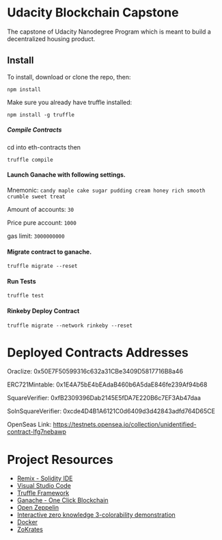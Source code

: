 # Udacity Blockchain Capstone

The capstone of Udacity Nanodegree Program which is meant to build a decentralized housing product.


## Install

To install, download or clone the repo, then:

`npm install`

Make sure you already have truffle installed:

`npm install -g truffle`

##### Compile Contracts

cd into eth-contracts then

`truffle compile`

#### Launch Ganache with following settings.

Mnemonic: `candy maple cake sugar pudding cream honey rich smooth crumble sweet treat`

Amount of accounts: `30`

Price pure account: `1000`

gas limit: `3000000000`

#### Migrate contract to ganache.

`truffle migrate --reset`


#### Run Tests

`truffle test`

#### Rinkeby Deploy Contract

`truffle migrate --network rinkeby --reset`

# Deployed Contracts Addresses

Oraclize: 0x50E7F50599316c632a31CBe3409D5817716B8a46

ERC721Mintable: 0x1E4A75bE4bEAdaB460b6A5daE846fe239Af94b68

SquareVerifier: 0xfB2309396Dab2145E5fDA7E220B6c7EF3Ab47daa

SolnSquareVerifier: 0xcde4D4B1A6121C0d6409d3d42843adfd764D65CE

OpenSeas Link: https://testnets.opensea.io/collection/unidentified-contract-lfg7nebawp

# Project Resources

* [Remix - Solidity IDE](https://remix.ethereum.org/)
* [Visual Studio Code](https://code.visualstudio.com/)
* [Truffle Framework](https://truffleframework.com/)
* [Ganache - One Click Blockchain](https://truffleframework.com/ganache)
* [Open Zeppelin ](https://openzeppelin.org/)
* [Interactive zero knowledge 3-colorability demonstration](http://web.mit.edu/~ezyang/Public/graph/svg.html)
* [Docker](https://docs.docker.com/install/)
* [ZoKrates](https://github.com/Zokrates/ZoKrates)
